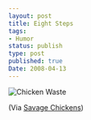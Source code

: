 ```yaml
---
layout: post
title: Eight Steps
tags:
- Humor
status: publish
type: post
published: true
Date: 2008-04-13
---
```


![Chicken Waste](http://www.savagechickens.com/images/chickenwaste.jpg) 

(Via [Savage Chickens](http://www.savagechickens.com/</a>.))